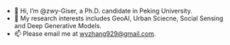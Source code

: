 - 👋 Hi, I’m @zwy-Giser, a Ph.D. candidate in Peking University.
- 👀 My research interests includes GeoAI, Urban Sciecne, Social Sensing and Deep Generative Models.
- 📫 Please email me at wyzhang929@gmail.com.

<!---
zwy-Giser/zwy-Giser is a ✨ special ✨ repository because its `README.md` (this file) appears on your GitHub profile.
You can click the Preview link to take a look at your changes.
--->
